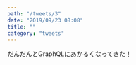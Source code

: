 ```yaml
---
path: "/tweets/3"
date: "2019/09/23 08:08"
title: ""
category: "tweets"
---
```


だんだんとGraphQLにあかるくなってきた！
